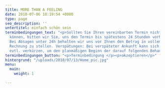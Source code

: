 ```yaml
---
title: MORE THAN A FEELING
date: 2018-07-06 18:19:54 +0000
type: page
seo_description: ''
untertitel: einfach schön sein
terminbedingungen_text: "<p>Sollten Sie Ihren vereinbarten Termin nicht wahrnehmen
  können, bitten wir Sie, uns den Termin bis spätestens 24 Stunden vorher abzusagen.
  Bei Absagen unter 24h behalten wir uns vor Ihnen den Betrag in vollem Umfang in
  Rechnung zu stellen. Verspätungen: Bei verspäteter Ankunft kann sich die Behandlungszeit
  evtl. verkürzen, um den planmäßigen Beginn der darauf folgenden Behandlung zu gewährleisten.</p>"
terminbedingungen_button: "<p>Terminbedingung </p><p>akzeptieren</p>"
hintergrund: "/uploads/2018/07/13/Home_pic.jpg"
menu:
  main:
    weight: 1

---
```


